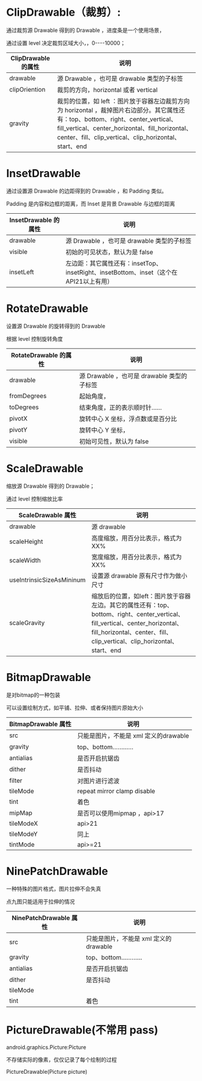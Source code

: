 # ClipDrawable（裁剪）:

通过裁剪源 Drawable 得到的 Drawable ，进度条是一个使用场景，

通过设置 level 决定裁剪区域大小，，0----10000；


ClipDrawable 的属性 | 说明
---|---
drawable  | 源 Drawable ，也可是  drawable 类型的子标签
clipOriention | 裁剪的方向，horizontal 或者  vertical
gravity | 裁剪的位置，如 left ：图片放于容器左边裁剪方向为 horizontal ，裁掉图片右边部分。其它属性还有：top、bottom、right、center_vertical、fill_vertical、center_horizontal、fill_horizontal、center、fill、clip_vertical、clip_horizontal、start、end



# InsetDrawable 

通过设置源 Drawable 的边距得到的 Drawable ，和 Padding 类似。

Padding 是内容和边框的距离，而 Inset 是背景 Drawable 与边框的距离

InsetDrawable 的属性 | 说明
---|---
drawable  | 源 Drawable ，也可是  drawable 类型的子标签
visible | 初始的可见状态，默认为是 false
insetLeft | 左边距：其它属性还有：insetTop、insetRight、insetBottom、inset（这个在API21以上有用）


# RotateDrawable
设置源 Drawable 的旋转得到的 Drawable

根据 level 控制旋转角度


RotateDrawable 的属性 | 说明
---|---
drawable  | 源 Drawable ，也可是  drawable 类型的子标签
fromDegrees | 起始角度，
toDegrees | 结束角度，正的表示顺时针……
pivotX | 旋转中心 X 坐标，浮点数或是百分比
pivotY | 旋转中心 Y 坐标，
visible | 初始可见性，默认为 false

# ScaleDrawable

缩放源 Drawable 得到的 Drawable；

通过 level 控制缩放比率


ScaleDrawable 属性 | 说明
---|---
drawable | 源 drawable
scaleHeight | 高度缩放，用百分比表示，格式为XX%
scaleWidth | 宽度缩放，用百分比表示，格式为XX%
useIntrinsicSizeAsMininum| 设置源 drawable 原有尺寸作为做小尺寸
scaleGravity| 缩放后的位置，如left：图片放于容器左边。其它的属性还有：top、bottom、right、center_vertical、fill_vertical、center_horizontal、fill_horizontal、center、fill、clip_vertical、clip_horizontal、start、end


# BitmapDrawable

是对bitmap的一种包装

可以设置绘制方式，如平铺、拉伸、或者保持图片原始大小

BitmapDrawable 属性 | 说明
---|---
src | 只能是图片，不能是 xml 定义的drawable
gravity | top、bottom…………
antialias | 是否开启抗锯齿
dither | 是否抖动
filter | 对图片进行滤波
tileMode| repeat  mirror  clamp  disable
tint|着色
mipMap | 是否可以使用mipmap ，api>17
tileModeX | api>21
tileModeY |同上
tintMode|api>=21

# NinePatchDrawable

一种特殊的图片格式，图片拉伸不会失真

点九图只能适用于拉伸的情况


NinePatchDrawable 属性 | 说明
---|---
src | 只能是图片，不能是 xml 定义的drawable
gravity | top、bottom…………
antialias | 是否开启抗锯齿
dither | 是否抖动
tileMode|
tint|着色

# PictureDrawable(不常用 pass)

android.graphics.Picture:Picture

不存储实际的像素，仅仅记录了每个绘制的过程

PictureDrawable(Picture picture)
